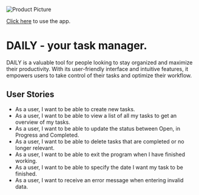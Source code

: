 ![Product Picture](images/am-i-responive.jpg)

[Click here](https://daily-task-manager-a1eb82a65d82.herokuapp.com/) to use the app.

# DAILY - your task manager.

DAILY is a valuable tool for people looking to stay organized and maximize their productivity. With its user-friendly interface and intuitive features, it empowers users to take control of their tasks and optimize their workflow.

## User Stories

- As a user, I want to be able to create new tasks.
- As a user, I want to be able to view a list of all my tasks to get an overview of my tasks.
- As a user, I want to be able to update the status between Open, in Progress and Completed.
- As a user, I want to be able to delete tasks that are completed or no longer relevant.
- As a user, I want to be able to exit the program when I have finished working.
- As a user, I want to be able to specify the date I want my task to be finished.
- As a user, I want to receive an error message when entering invalid data.
